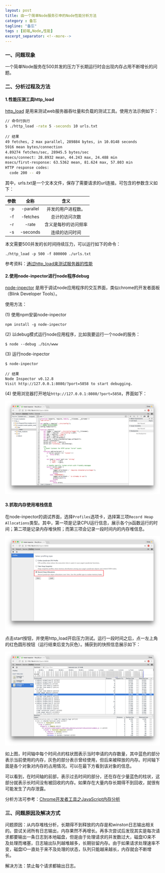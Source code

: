 ```yaml
---
layout: post
title: 由一个简单Node服务引申的Node性能分析方法
category : 备忘
tagline: "备忘"
tags : [前端,Node,性能]
excerpt_separator: <!--more-->
---
```


### 一、问题现象

一个简单Node服务在500并发的压力下长期运行时会出现内存占用不断增长的问题。

### 二、分析过程及方法

#### 1.性能压测工具http_load

[http_load](http://www.acme.com/software/http_load/) 是用来测试web服务器吞吐量和负载的测试工具。使用方法示例如下：

```bash
// 命令行执行
$ ./http_load -rate 5 -seconds 10 urls.txt

// 结果
49 fetches, 2 max parallel, 289884 bytes, in 10.0148 seconds
5916 mean bytes/connection
4.89274 fetches/sec, 28945.5 bytes/sec
msecs/connect: 28.8932 mean, 44.243 max, 24.488 min
msecs/first-response: 63.5362 mean, 81.624 max, 57.803 min
HTTP response codes:
  code 200 -- 49
```

<!--more-->

其中，urls.txt是一个文本文件，保存了需要请求的url连接。可包含的参数含义如下：

|参数|全称|含义|
|:-:|:-:|:-:|
|-p|-parallel|并发的用户进程数。
|-f|-fetches|总计的访问次数
|-r|-rate|含义是每秒的访问频率
|-s|-seconds|连续的访问时间

本文需要500并发的长时间持续压力，可以运行如下的命令：

```
./http_load -p 500 -f 800000 ./urls.txt
```

参考资料：[通过http_load来测试服务器的性能](https://my.oschina.net/chinacaptain/blog/309212)

#### 2.使用node-inpector进行node程序debug

[node-inpector](https://www.npmjs.com/package/node-inspector) 是用于调试node应用程序的交互界面，类似chrome的开发者面板（Blink Developer Tools）。

使用方法：

(1) 使用npm安装node-inpector

```
npm install -g node-inpector
```

(2) 以debug模式运行node应用程序，比如我要运行一个node的服务：

```
$ node --debug ./bin/www
```

(3) 运行node-inpector

```
$ node-inpector

// 结果
Node Inspector v0.12.8
Visit http://127.0.0.1:8080/?port=5858 to start debugging.
```

(4) 使用浏览器打开地址`http://127.0.0.1:8080/?port=5858`，界面如下：

![imge](/images/20161215/node-inspector.png)


#### 3.抓取内存使用堆栈信息

在node-inpector的调试界面，选择`Profiles`选项卡，选择第三项`Record Heap Allocations`类型。其中，第一项是记录CPU运行信息，展示各个js函数运行的时间；第二项是记录内存堆快照；而第三项会记录一段时间内的内存堆信息。

![imge](/images/20161215/profiles.png)

点击start按钮，并使用http_load开启压力测试。运行一段时间之后，点一左上角的红色圆形按钮（运行结束后变为灰色）。捕获到的快照信息展示如下：

![imge](/images/20161215/snapshot.png)

如上图，时间轴中每个时间点的柱状图表示当时申请的内存数量，其中蓝色的部分表示当前使用的内存，灰色的部分表示曾经使用，但后来被释放的内存。时间轴下面是各个对象对内存的占用情况。可以在最下方看到该对象的信息。

可以看到，在时间轴的前部，表示过去时间的部分，还在存在少量蓝色的柱状，这部分就表示长时间没有被回收的内存。如果存在大量内存长期得不到回收，就很有可能发生了内存泄露。

分析方法可参考：[Chrome开发者工具之JavaScript内存分析](http://www.open-open.com/lib/view/open1421734578984.html)

### 三、问题原因及解决方式

问题原因：从内存堆栈分析，长期得不到释放的内存是和winston日志输出相关的。尝试关闭所有日志输出，内存果然不再增长。再多次尝试后发现其实是每次请求都要输出一条日志到本地磁盘，但是由于处理请求的并发数过大，磁盘IO来不及处理而堵塞，日志输出队列越堆越多，长期驻留内存。由于如果请求处理速率不变，磁盘IO一直处于来不及处理的状态，队列只能越来越长，内存就会不断增长。

解决方法：禁止每个请求都输出日志。
